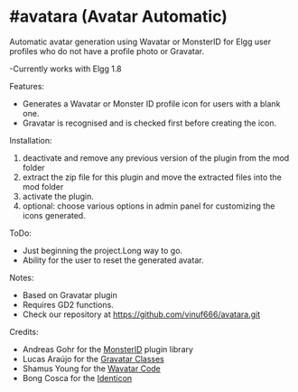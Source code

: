 #avatara (Avatar Automatic)
=======

Automatic avatar generation using Wavatar or MonsterID for Elgg user profiles who do not have a profile photo or Gravatar.

-Currently works with Elgg 1.8

Features:

* Generates a Wavatar or Monster ID profile icon for users with a blank one.
* Gravatar is recognised and is checked first before creating the icon.


Installation:

1. deactivate and remove any previous version of the plugin from the mod folder
2. extract the zip file for this plugin and move the extracted files into the mod folder
3. activate the plugin.
4. optional: choose various options in admin panel for customizing the icons generated.

ToDo:

* Just beginning the project.Long way to go.
* Ability for the user to reset the generated avatar.

Notes:

* Based on Gravatar plugin
* Requires GD2 functions.
* Check our repository at https://github.com/vinuf666/avatara.git


Credits:

* Andreas Gohr for the [MonsterID](http://www.splitbrain.org/projects/monsterid/ "Title") plugin library
* Lucas Araújo for the [Gravatar Classes](http://www.phpclasses.org/gravatar)
* Shamus Young for the [Wavatar Code](http://www.shamusyoung.com/twentysidedtale/?p=1462)
* Bong Cosca for the [Identicon](http://sourceforge.net/projects/identicons/)

